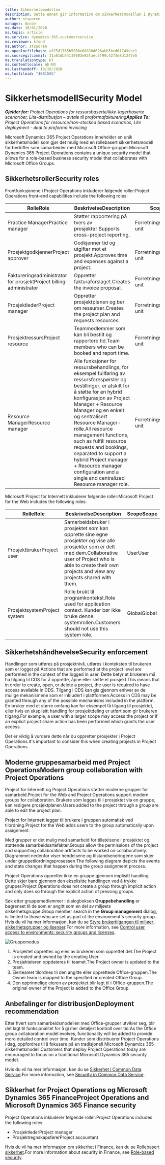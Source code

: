 ```yaml
---
title: Sikkerhetsmodellen
description: Dette emnet gir information om sikkerhetsmodellen i Dynamics 365 Project Operations.
author: stsporen
manager: Annbe
ms.date: 10/01/2020
ms.topic: article
ms.service: dynamics-365-customerservice
ms.reviewer: kfend
ms.author: stsporen
ms.openlocfilehash: e875d1765b5038e60830d626abb5bcd61749ece1
ms.sourcegitcommit: 11a61db54119503e82faec5f99c4273e8d1247e5
ms.translationtype: HT
ms.contentlocale: nb-NO
ms.lasthandoff: 10/16/2020
ms.locfileid: "4081505"
---
```

# <a name="security-model"></a><span data-ttu-id="aa72b-103">Sikkerhetsmodell</span><span class="sxs-lookup"><span data-stu-id="aa72b-103">Security Model</span></span>

<span data-ttu-id="aa72b-104">_**Gjelder for:** Project Operations for ressursbaserte/ikke-lagerbaserte scenarioer, Lite-distribusjon – avtale til proformafakturering_</span><span class="sxs-lookup"><span data-stu-id="aa72b-104">_**Applies To:** Project Operations for resource/non-stocked based scenarios, Lite deployment - deal to proforma invoicing_</span></span>

<span data-ttu-id="aa72b-105">Microsoft Dynamics 365 Project Operations inneholder en unik sikkerhetsmodell som gjør det mulig med en rollebasert sikkerhetsmodell for bedrifter som samarbeider med Microsoft Office-grupper.</span><span class="sxs-lookup"><span data-stu-id="aa72b-105">Microsoft Dynamics 365 Project Operations contains a unique security model that allows for a role-based business security model that collaborates with Microsoft Office Groups.</span></span> 


## <a name="security-roles"></a><span data-ttu-id="aa72b-106">Sikkerhetsroller</span><span class="sxs-lookup"><span data-stu-id="aa72b-106">Security roles</span></span>
<span data-ttu-id="aa72b-107">Frontfunksjonene i Project Operations inkluderer følgende roller:</span><span class="sxs-lookup"><span data-stu-id="aa72b-107">Project Operations front-end capabilities include the following roles:</span></span>

| <span data-ttu-id="aa72b-108">Rolle</span><span class="sxs-lookup"><span data-stu-id="aa72b-108">Role</span></span>                          | <span data-ttu-id="aa72b-109">Beskrivelse</span><span class="sxs-lookup"><span data-stu-id="aa72b-109">Description</span></span>                                                                                                                                                                 | <span data-ttu-id="aa72b-110">Scope</span><span class="sxs-lookup"><span data-stu-id="aa72b-110">Scope</span></span> |
|-------------------------------|-----------------------------------------------------------------------------------------------------------------------------------------------------------------------------|------|
| <span data-ttu-id="aa72b-111">Practice Manager</span><span class="sxs-lookup"><span data-stu-id="aa72b-111">Practice manager</span></span>              | <span data-ttu-id="aa72b-112">Støtter rapportering på tvers av prosjekter.</span><span class="sxs-lookup"><span data-stu-id="aa72b-112">Supports cross-project reporting.</span></span>                                                                                                            | <span data-ttu-id="aa72b-113">Forretningsenhet</span><span class="sxs-lookup"><span data-stu-id="aa72b-113">Business unit</span></span>              |
| <span data-ttu-id="aa72b-114">Prosjektgodkjenner</span><span class="sxs-lookup"><span data-stu-id="aa72b-114">Project approver</span></span>              | <span data-ttu-id="aa72b-115">Godkjenner tid og utgifter mot et prosjekt.</span><span class="sxs-lookup"><span data-stu-id="aa72b-115">Approves time and expenses against a project.</span></span>                                                                                                                              | <span data-ttu-id="aa72b-116">Forretningsenhet</span><span class="sxs-lookup"><span data-stu-id="aa72b-116">Business unit</span></span> |
| <span data-ttu-id="aa72b-117">Faktureringsadministrator for prosjekt</span><span class="sxs-lookup"><span data-stu-id="aa72b-117">Project billing administrator</span></span> | <span data-ttu-id="aa72b-118">Oppretter fakturaforslaget.</span><span class="sxs-lookup"><span data-stu-id="aa72b-118">Creates the invoice proposal.</span></span>                                                                                                                                                 | <span data-ttu-id="aa72b-119">Forretningsenhet</span><span class="sxs-lookup"><span data-stu-id="aa72b-119">Business unit</span></span> |
| <span data-ttu-id="aa72b-120">Prosjektleder</span><span class="sxs-lookup"><span data-stu-id="aa72b-120">Project manager</span></span>               | <span data-ttu-id="aa72b-121">Oppretter prosjektplanen og ber om ressurser.</span><span class="sxs-lookup"><span data-stu-id="aa72b-121">Creates the project plan and requests resources.</span></span>                                                                                                                              | <span data-ttu-id="aa72b-122">Forretningsenhet</span><span class="sxs-lookup"><span data-stu-id="aa72b-122">Business unit</span></span> |
| <span data-ttu-id="aa72b-123">Prosjektressurs</span><span class="sxs-lookup"><span data-stu-id="aa72b-123">Project resource</span></span>              | <span data-ttu-id="aa72b-124">Teammedlemmer som kan bli bestilt og rapportere tid.</span><span class="sxs-lookup"><span data-stu-id="aa72b-124">Team members who can be booked and report time.</span></span>                                                                                                          | <span data-ttu-id="aa72b-125">Forretningsenhet</span><span class="sxs-lookup"><span data-stu-id="aa72b-125">Business unit</span></span>|
| <span data-ttu-id="aa72b-126">Resource Manager</span><span class="sxs-lookup"><span data-stu-id="aa72b-126">Resource manager</span></span>              | <span data-ttu-id="aa72b-127">Alle funksjoner for ressursbehandlings, for eksempel fullføring av ressursforespørsler og bestillinger, er atskilt for å støtte for en hybrid konfigurasjon av Project Manager + Resource Manager og en enkelt og sentralisert Resource Manager-rolle.</span><span class="sxs-lookup"><span data-stu-id="aa72b-127">All resource management functions, such as fulfill resource requests and bookings, separated to support a hybrid Project manager + Resource manager configuration and a single and centralized Resource manager role.</span></span> | <span data-ttu-id="aa72b-128">Forretningsenhet</span><span class="sxs-lookup"><span data-stu-id="aa72b-128">Business unit</span></span> |


<span data-ttu-id="aa72b-129">Microsoft Project for Internett inkluderer følgende roller:</span><span class="sxs-lookup"><span data-stu-id="aa72b-129">Microsoft Project for the Web includes the following roles:</span></span>

| <span data-ttu-id="aa72b-130">Rolle</span><span class="sxs-lookup"><span data-stu-id="aa72b-130">Role</span></span>           | <span data-ttu-id="aa72b-131">Beskrivelse</span><span class="sxs-lookup"><span data-stu-id="aa72b-131">Description</span></span>                                                                                                        | <span data-ttu-id="aa72b-132">Scope</span><span class="sxs-lookup"><span data-stu-id="aa72b-132">Scope</span></span>  |
|----------------|--------------------------------------------------------------------------------------------------------------------|--------|
| <span data-ttu-id="aa72b-133">Prosjektbruker</span><span class="sxs-lookup"><span data-stu-id="aa72b-133">Project user</span></span>   | <span data-ttu-id="aa72b-134">Samarbeidsbruker i prosjektet som kan opprette sine egne prosjekter og vise alle prosjekter som er delt med dem.</span><span class="sxs-lookup"><span data-stu-id="aa72b-134">Collaborative user of Project   who is able to create their own projects and view any projects shared with   them.</span></span> | <span data-ttu-id="aa72b-135">User</span><span class="sxs-lookup"><span data-stu-id="aa72b-135">User</span></span>   |
| <span data-ttu-id="aa72b-136">Prosjektsystem</span><span class="sxs-lookup"><span data-stu-id="aa72b-136">Project system</span></span> | <span data-ttu-id="aa72b-137">Rolle brukt til programkontekst.</span><span class="sxs-lookup"><span data-stu-id="aa72b-137">Role used for application   context.</span></span> <span data-ttu-id="aa72b-138">Kunder bør ikke bruke denne systemrollen.</span><span class="sxs-lookup"><span data-stu-id="aa72b-138">Customers should not use this system role.</span></span>                                    | <span data-ttu-id="aa72b-139">Global</span><span class="sxs-lookup"><span data-stu-id="aa72b-139">Global</span></span> |

## <a name="security-enforcement"></a><span data-ttu-id="aa72b-140">Sikkerhetshåndhevelse</span><span class="sxs-lookup"><span data-stu-id="aa72b-140">Security enforcement</span></span>
<span data-ttu-id="aa72b-141">Handlinger som utføres på prosjektnivå, utføres i konteksten til brukeren som er logget på.</span><span class="sxs-lookup"><span data-stu-id="aa72b-141">Actions that are performed at the project level are performed in the context of the logged in user.</span></span> <span data-ttu-id="aa72b-142">Dette betyr at brukeren må ha tilgang til CDS for å opprette, åpne eller slette et prosjekt.</span><span class="sxs-lookup"><span data-stu-id="aa72b-142">This means that in order to create, open, or delete a project, the user is required to have access available in CDS.</span></span> <span data-ttu-id="aa72b-143">Tilgang i CDS kan gis gjennom enhver av de mulige mekanismene som er inkludert i plattformen.</span><span class="sxs-lookup"><span data-stu-id="aa72b-143">Access in CDS may be granted through any of the possible mechanisms included in the platform.</span></span> <span data-ttu-id="aa72b-144">En bruker med et større omfang kan for eksempel få tilgang til prosjektet, eller hvis en eksplisitt handling for prosjektdeling er utført som gir brukeren tilgang.</span><span class="sxs-lookup"><span data-stu-id="aa72b-144">For example, a user with a larger scope may access the project or if an explicit project share action has been performed which grants the user access.</span></span>

<span data-ttu-id="aa72b-145">Det er viktig å vurdere dette når du oppretter prosjekter i Project Operations.</span><span class="sxs-lookup"><span data-stu-id="aa72b-145">It's important to consider this when creating projects in Project Operations.</span></span>

## <a name="modern-group-collaboration-with-project-operations"></a><span data-ttu-id="aa72b-146">Moderne gruppesamarbeid med Project Operations</span><span class="sxs-lookup"><span data-stu-id="aa72b-146">Modern group collaboration with Project Operations</span></span>
<span data-ttu-id="aa72b-147">Project for Internett og Project Operations støtter moderne grupper for samarbeid.</span><span class="sxs-lookup"><span data-stu-id="aa72b-147">Project for the Web and Project Operations support modern groups for collaboration.</span></span> <span data-ttu-id="aa72b-148">Brukere som legges til i prosjektet via en gruppe, kan redigere prosjektplanen.</span><span class="sxs-lookup"><span data-stu-id="aa72b-148">Users added to the project through a group are able to edit the project plan.</span></span>

<span data-ttu-id="aa72b-149">Project for Internett legger til brukere i gruppen automatisk ved tilordning.</span><span class="sxs-lookup"><span data-stu-id="aa72b-149">Project for the Web adds users to the group automatically upon assignment.</span></span>

<span data-ttu-id="aa72b-150">Med grupper er det mulig med samarbeid for tillatelsene i prosjektet og støttende samarbeidsartefakter.</span><span class="sxs-lookup"><span data-stu-id="aa72b-150">Groups allow the permissions of the project and supporting collaboration artifacts to be worked on collaboratively.</span></span> <span data-ttu-id="aa72b-151">Diagrammet nedenfor viser hendelsene og tilstandsendringene som skjer under gruppetilordningsprosessen.</span><span class="sxs-lookup"><span data-stu-id="aa72b-151">The following diagram depicts the events and state changes that happen during the group assignment process.</span></span>

<span data-ttu-id="aa72b-152">Project Operations oppretter ikke en gruppe gjennom implisitt handling. Dette skjer bare gjennom den eksplisitte handlingen ved å trykke grupper.</span><span class="sxs-lookup"><span data-stu-id="aa72b-152">Project Operations does not create a group through implicit action and only does so through the explicit action of pressing groups.</span></span>

<span data-ttu-id="aa72b-153">Søk etter gruppemedlemmer i dialogboksen **Gruppebehandling** er begrenset til de som er angitt som en del av miljøets sikkerhetsgruppe.</span><span class="sxs-lookup"><span data-stu-id="aa72b-153">Group member search in the **Group management** dialog, is limited to those who are set as part of the environment's security group.</span></span> <span data-ttu-id="aa72b-154">Hvis du vil ha mer informasjon, kan du se [Styre brukertilgangen til miljøer: sikkerhetsgrupper og lisenser](https://docs.microsoft.com/power-platform/admin/control-user-access).</span><span class="sxs-lookup"><span data-stu-id="aa72b-154">For more information, see [Control user access to environments: security groups and licenses](https://docs.microsoft.com/power-platform/admin/control-user-access).</span></span>

![Gruppemodus](./media/groupsmode.png)

1. <span data-ttu-id="aa72b-156">Prosjektet opprettes og eies av brukeren som opprettet det.</span><span class="sxs-lookup"><span data-stu-id="aa72b-156">The Project is created and owned by the creating User.</span></span>
2. <span data-ttu-id="aa72b-157">Prosjekteieren oppdateres til teamet.</span><span class="sxs-lookup"><span data-stu-id="aa72b-157">The Project owner is updated to the team.</span></span>
3. <span data-ttu-id="aa72b-158">Eierteamet tilordnes til den angitte eller opprettede Office-gruppen.</span><span class="sxs-lookup"><span data-stu-id="aa72b-158">The Owner team is mapped to the specified or created Office Group.</span></span>
4. <span data-ttu-id="aa72b-159">Den opprinnelige eieren av prosjektet blir lagt til i Office-gruppen.</span><span class="sxs-lookup"><span data-stu-id="aa72b-159">The original owner of the Project is added to the Office Group.</span></span>

## <a name="deployment-recommendation"></a><span data-ttu-id="aa72b-160">Anbefalinger for distribusjon</span><span class="sxs-lookup"><span data-stu-id="aa72b-160">Deployment recommendation</span></span>
<span data-ttu-id="aa72b-161">Etter hvert som samarbeidsmodellen med Office-grupper utvikler seg, blir det lagt til funksjonalitet for å gi mer detaljert kontroll over tid.</span><span class="sxs-lookup"><span data-stu-id="aa72b-161">As the Office group collaboration model evolves, functionality will be added to provide more detailed control over time.</span></span> <span data-ttu-id="aa72b-162">Kunder som distribuerer Project Operations i dag, oppfordres til å fokusere på en tradisjonell Microsoft Dynamics 365-sikkerhetsmodell.</span><span class="sxs-lookup"><span data-stu-id="aa72b-162">Customers that deploy Project Operations today are encouraged to focus on a traditional Microsoft Dynamics 365 security model.</span></span>

<span data-ttu-id="aa72b-163">Hvis du vil ha mer informasjon, kan du se [Sikkerhet i Common Data Service](https://docs.microsoft.com/power-platform/admin/wp-security).</span><span class="sxs-lookup"><span data-stu-id="aa72b-163">For more information, see [Security in Common Data Service](https://docs.microsoft.com/power-platform/admin/wp-security).</span></span>

## <a name="project-operations-and-microsoft-dynamics-365-finance-security"></a><span data-ttu-id="aa72b-164">Sikkerhet for Project Operations og Microsoft Dynamics 365 Finance</span><span class="sxs-lookup"><span data-stu-id="aa72b-164">Project Operations and Microsoft Dynamics 365 Finance security</span></span>
<span data-ttu-id="aa72b-165">Project Operations inkluderer følgende roller:</span><span class="sxs-lookup"><span data-stu-id="aa72b-165">Project Operations includes the following roles:</span></span>

- <span data-ttu-id="aa72b-166">Prosjektleder</span><span class="sxs-lookup"><span data-stu-id="aa72b-166">Project manager</span></span>
- <span data-ttu-id="aa72b-167">Prosjektregnskapsfører</span><span class="sxs-lookup"><span data-stu-id="aa72b-167">Project accountant</span></span>

<span data-ttu-id="aa72b-168">Hvis du vil ha mer informasjon om sikkerhet i Finance, kan du se [Rollebasert sikkerhet](https://docs.microsoft.com/dynamics365/fin-ops-core/dev-itpro/sysadmin/role-based-security).</span><span class="sxs-lookup"><span data-stu-id="aa72b-168">For more information about security in Finance, see [Role-based security](https://docs.microsoft.com/dynamics365/fin-ops-core/dev-itpro/sysadmin/role-based-security).</span></span>


